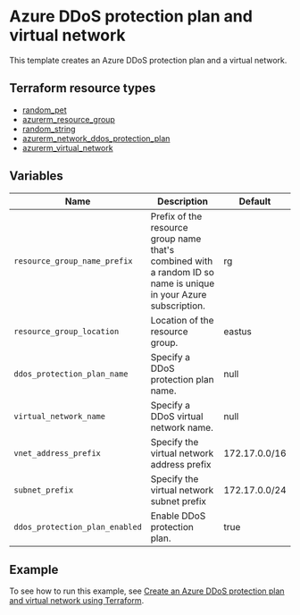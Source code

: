 # Azure DDoS protection plan and virtual network

This template creates an Azure DDoS protection plan and a virtual network.

## Terraform resource types

- [random_pet](https://registry.terraform.io/providers/hashicorp/random/latest/docs/resources/pet)
- [azurerm_resource_group](https://registry.terraform.io/providers/hashicorp/azurerm/latest/docs/resources/resource_group)
- [random_string](https://registry.terraform.io/providers/hashicorp/random/latest/docs/resources/string)
- [azurerm_network_ddos_protection_plan](https://registry.terraform.io/providers/hashicorp/azurerm/latest/docs/resources/network_ddos_protection_plan)
- [azurerm_virtual_network](https://registry.terraform.io/providers/hashicorp/azurerm/latest/docs/resources/virtual_network)

## Variables

| Name | Description | Default |
|-|-|-|
| `resource_group_name_prefix` | Prefix of the resource group name that's combined with a random ID so name is unique in your Azure subscription. | rg |
| `resource_group_location` | Location of the resource group. | eastus |
| `ddos_protection_plan_name` | Specify a DDoS protection plan name. | null |
| `virtual_network_name` | Specify a DDoS virtual network name. | null |
| `vnet_address_prefix` | Specify the virtual network address prefix | 172.17.0.0/16 |
| `subnet_prefix` | Specify the virtual network subnet prefix | 172.17.0.0/24 |
| `ddos_protection_plan_enabled` | Enable DDoS protection plan. | true |

## Example

To see how to run this example, see [Create an Azure DDoS protection plan and virtual network using Terraform](https://docs.microsoft.com/azure/developer/terraform/create-ddos-protection-plan-and-virtual-network).